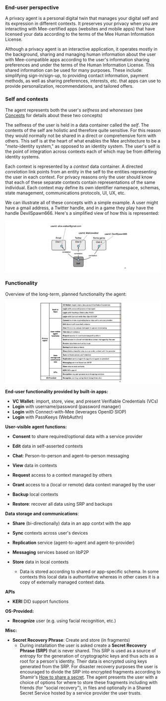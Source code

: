 ### End-user perspective

A privacy agent is a personal digital twin that manages your digital self and its expression in different contexts. It preserves your privacy when you are interacting with Mee-certified apps (websites and mobile apps) that have licensed your data according to the terms of the Mee Human Information License. 

Although a privacy agent is an interactive application, it operates mostly in the background, sharing and managing human information about the user with Mee-compatible apps according to the user's information sharing preferences and under the terms of the Human Information License. This shared information can be used for many purposes. These include: simplifying sign-in/sign-up, to providing contact information, payment methods, as well as sharing preferences, interests, etc. that apps can use to provide personalization, recommendations, and tailored offers. 

### Self and contexts

The agent represents both the user's *selfness* and *whonesses* (see [Concepts](Concepts.md) for details about these two concepts)

The selfness of the user is held in a data container called the *self*. The contents of the self are holistic and therefore quite sensitive. For this reason they would normally not be shared in a direct or comprehensive form with others. This self is at the heart of what enables the Mee architecture to be a "*meta*-identity system," as opposed to an identity system. The user's self is the point of integration across contexts each of which may be from differing identity systems. 

Each context is represented by a *context* data container. A directed *correlation* link points from an entity in the self to the entities representing the user in each context. For privacy reasons only the user should know that each of these separate contexts contain representations of the same individual. Each context may define its own identifier namespace, schemas, state management, communications protocols, UI, UX, etc. 

We can illustrate all of these concepts with a simple example. A user might have a gmail address, a Twitter handle, and in a game they play have the handle DevilSpawn666. Here's a simplified view of how this is represented:

![self_and_contexts_example](./images/example0.png)

### Functionality

Overview of the long-term, planned functionality the agent:

![agent-cake-architectural-pov](./images/agent-functionality.png)

**End-user functionality provided by built-in apps:**

- **VC Wallet:** import, store, view, and present Verifiable Credentials (VCs)
- **Login** with username/password (password manager)
- **Login** with Connect-with-Mee (leverages OpenID SIOP)
- **Login** with PassKeeys (WebAuthn)

**User-visible agent functions:**

- **Consent** to share required/optional data with a service provider
- **Edit** data in self-asserted contexts
- **Chat**: Person-to-person and agent-to-person messaging

- **View** data in contexts
- **Request** access to a context managed by others
- **Grant** access to a (local or remote) data context managed by the user
- **Backup** local contexts
- **Restore**: recover all data using SRP and backups

**Data storage and communications**:

- **Share** (bi-directionally) data in an app contxt with the app
- **Sync** contexts across user's devices
- **Replication** service (agent-to-agent and agent-to-provider)

-  **Messaging** services based on libP2P

- **Store** data in local contexts
  - Data is stored according to shared or app-specific schema. In some contexts this local data is authoritative whereas in other cases it is a copy of externally managed context data.

**APIs**

- **KERI** DID support functions

**OS-Provided:**

- **Recognize** user (e.g. using facial recognition, etc.)

**Misc:**

- **Secret Recovery Phrase**: Create and store (in fragments)
  - During installation the user is asked create a **Secret Recovery Phrase (SRP)** that is never shared. This SRP is used as a source of entropy for the generation of cryptographic keys and thus acts as a root for a person's identity. Their data is encrypted using keys generated from the SRP. For disaster recovery purposes the user is encouraged to divide the SRP into encrypted fragments according to Shamir's [How to share a secret](https://dl.acm.org/doi/10.1145/359168.359176). The agent presents the user with a choice of options for where to store these fragments including with friends (for "social recovery"), in files and optionally in a Shared Secret Service hosted by a service provider the user trusts.